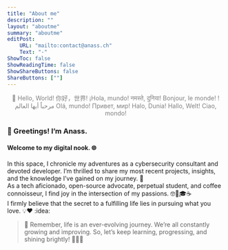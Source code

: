 ```yaml
---
title: "About me"
description: ""
layout: "aboutme"
summary: "aboutme"
editPost:
    URL: "mailto:contact@anass.ch"
    Text: "-" 
ShowToc: false
ShowReadingTime: false
ShowShareButtons: false
ShareButtons: [""]
---
```

<center>
<font color="grey">
👋 Hello, World!
你好，世界!  
¡Hola, mundo!  
नमस्ते, दुनिया!  
Bonjour, le monde!  
!مرحباً أيها العالم  
Olá, mundo!  
Привет, мир!  
Halo, Dunia!  
Hallo, Welt!  
Ciao, mondo!  
</font>
</center>

### 👋 Greetings! I’m Anass.
#### Welcome to my digital nook. 🌐 

In this space, I chronicle my adventures as a cybersecurity consultant and devoted developer. I’m thrilled to share my most recent projects, insights, and the knowledge I’ve gained on my journey. 🚀  
As a tech aficionado, open-source advocate, perpetual student, and coffee connoisseur, I find joy in the intersection of my passions. 🤓🔄🎓:coffee:  
I firmly believe that the secret to a fulfilling life lies in pursuing what you love. 💡:heart: :idea: 
> :memo: Remember, life is an ever-evolving journey. We’re all constantly growing and improving. So, let’s keep learning, progressing, and shining brightly! 🌟🔧✨  